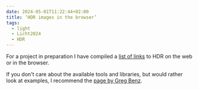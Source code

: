 ```yaml
---
date: 2024-05-01T11:22:44+02:00
title: ‘HDR images in the browser’
tags:
  - light
  - Licht2024
  - HDR
---
```


For a project in preparation I have compiled a [list of links](https://github.com/cmahnke/awesome-browser-hdr/blob/main/README.md) to HDR on the web or in the browser.
<!--more-->
If you don't care about the available tools and libraries, but would rather look at examples, I recommend the [page by Greg Benz](https://gregbenzphotography.com/hdr/).

